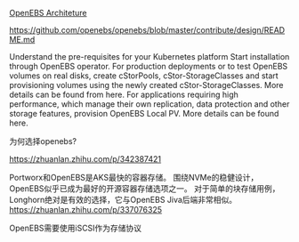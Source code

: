 
[OpenEBS Architeture](https://docs.openebs.io/docs/next/quickstart.html)


https://github.com/openebs/openebs/blob/master/contribute/design/README.md


Understand the pre-requisites for your Kubernetes platform
Start installation through OpenEBS operator.
For production deployments or to test OpenEBS volumes on real disks, create cStorPools, cStor-StorageClasses and start provisioning volumes using the newly created cStor-StorageClasses. More details can be found from here.
For applications requiring high performance, which manage their own replication, data protection and other storage features, provision OpenEBS Local PV. More details can be found here.


为何选择openebs? 

https://zhuanlan.zhihu.com/p/342387421

Portworx和OpenEBS是AKS最快的容器存储。
围绕NVMe的稳健设计，OpenEBS似乎已成为最好的开源容器存储选项之一。
对于简单的块存储用例，Longhorn绝对是有效的选择，它与OpenEBS Jiva后端非常相似。
https://zhuanlan.zhihu.com/p/337076325

OpenEBS需要使用iSCSI作为存储协议
 


